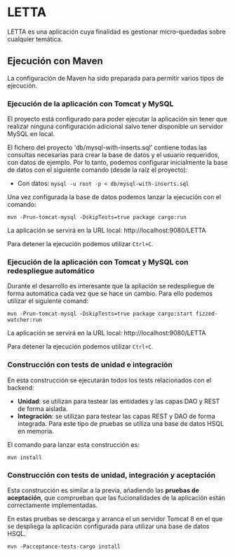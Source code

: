 LETTA
==========

LETTA es una aplicación cuya finalidad es gestionar micro-quedadas sobre cualquier temática.

## Ejecución con Maven
La configuración de Maven ha sido preparada para permitir varios tipos de
ejecución.

### Ejecución de la aplicación con Tomcat y MySQL

El proyecto está configurado para poder ejecutar la aplicación sin tener que
realizar ninguna configuración adicional salvo tener disponible un servidor
MySQL en local.

El fichero del proyecto 'db/mysql-with-inserts.sql' contiene
todas las consultas necesarias para crear la base de datos y el usuario
requeridos, con datos de ejemplo. Por lo tanto, podemos
configurar inicialmente la base de datos con el siguiente
comando (desde la raíz el proyecto):

* Con datos: `mysql -u root -p < db/mysql-with-inserts.sql`

Una vez configurada la base de datos podemos lanzar la ejecución con el comando:

`mvn -Prun-tomcat-mysql -DskipTests=true package cargo:run`

La aplicación se servirá en la URL local: http://localhost:9080/LETTA

Para detener la ejecución podemos utilizar `Ctrl+C`.

### Ejecución de la aplicación con Tomcat y MySQL con redespliegue automático

Durante el desarrollo es interesante que la apliación se redespliegue de forma
automática cada vez que se hace un cambio. Para ello podemos utilizar el
siguiente comand:

`mvn -Prun-tomcat-mysql -DskipTests=true package cargo:start fizzed-watcher:run`

La aplicación se servirá en la URL local: http://localhost:9080/LETTA

Para detener la ejecución podemos utilizar `Ctrl+C`.

### Construcción con tests de unidad e integración

En esta construcción se ejecutarán todos los tests relacionados con el backend:

* **Unidad**: se utilizan para testear las entidades y las capas DAO y REST de
forma aislada.
* **Integración**: se utilizan para testear las capas REST y DAO de forma
integrada. Para este tipo de pruebas se utiliza una base de datos HSQL en
memoria.

El comando para lanzar esta construcción es:

`mvn install`

### Construcción con tests de unidad, integración y aceptación

Esta construcción es similar a la previa, añadiendo las **pruebas de
aceptación**, que comprueban que las fucionalidades de la aplicación están
correctamente implementadas.

En estas pruebas se descarga y arranca el un servidor Tomcat 8 en el que se
despliega la aplicación configurada para utilizar una base de datos HSQL.

`mvn -Pacceptance-tests-cargo install`
